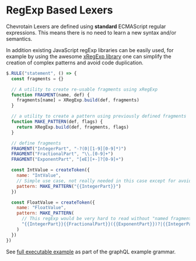 # RegExp Based Lexers

Chevrotain Lexers are defined using **standard** ECMAScript regular expressions.
This means there is no need to learn a new syntax and/or semantics.

In addition existing JavaScript regExp libraries can be easily used,
for example by using the awesome [xRegExp library](https://github.com/slevithan/XRegExp) one can simplify the creation of complex patterns and avoid code duplication.

```javascript
$.RULE("statement", () => {
  const fragments = {}

  // A utility to create re-usable fragments using xRegExp
  function FRAGMENT(name, def) {
    fragments[name] = XRegExp.build(def, fragments)
  }

  // a utility to create a pattern using previously defined fragments
  function MAKE_PATTERN(def, flags) {
    return XRegExp.build(def, fragments, flags)
  }

  // define fragments
  FRAGMENT("IntegerPart", "-?(0|[1-9][0-9]*)")
  FRAGMENT("FractionalPart", "\\.[0-9]+")
  FRAGMENT("ExponentPart", "[eE][+-]?[0-9]+")

  const IntValue = createToken({
    name: "IntValue",
    // Simple use case, not really needed in this case except for avoiding duplication.
    pattern: MAKE_PATTERN("{{IntegerPart}}")
  })

  const FloatValue = createToken({
    name: "FloatValue",
    pattern: MAKE_PATTERN(
      // This regExp would be very hard to read without "named fragments"
      "{{IntegerPart}}{{FractionalPart}}({{ExponentPart}})?|{{IntegerPart}}{{ExponentPart}}"
    )
  })
})
```

See [full executable example](https://github.com/SAP/chevrotain/blob/master/examples/grammars/graphql/graphql.js)
as part of the graphQL example grammar.
